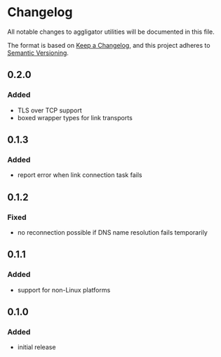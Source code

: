 # Changelog

All notable changes to aggligator utilities will be documented in this file.

The format is based on [Keep a Changelog](https://keepachangelog.com/en/1.0.0/),
and this project adheres to [Semantic Versioning](https://semver.org/spec/v2.0.0.html).

## 0.2.0
### Added
- TLS over TCP support
- boxed wrapper types for link transports

## 0.1.3
### Added
- report error when link connection task fails

## 0.1.2
### Fixed
- no reconnection possible if DNS name resolution fails temporarily

## 0.1.1
### Added
- support for non-Linux platforms

## 0.1.0
### Added
- initial release

